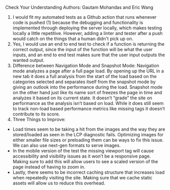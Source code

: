 Check Your Understanding
Authors: Gautam Mohandas and Eric Wang
1) I would fit my automated tests as a Github action that runs whenever code is pushed (1) because the debugging and functionality is implemented through deploying the server locally, which makes testing locally a little repetitive. However, adding a linter and tester after a push would catch on the things that a human didn't pick up on.
2) Yes, I would use an end to end test to check if a function is returning the correct output, since the input of the function will be what the user inputs, and an end to end test makes sure that the user input outputs the wanted output.
3) Difference between Navigation Mode and Snapshot Mode:
Navigation mode analyzes a page after a full page load. By opening up the URL in a new tab it does a full analysis from the start of the load based on the categories selected and separates itself from the snapshot mode by giving an outlook into the performance during the load.
Snapshot mode on the other hand just like its name sort of freezes the page in time and analyzes it based on its current state. It doesn’t “grade” the site on performance as the analysis isn’t based on load. While it does still seem to track non-load based performance metrics like missing tags it doesn’t contribute to its score.
4) Three Things to Improve:
- Load times seem to be taking a hit from the images and the way they are stored/loaded as seen in the LCP diagnostic fails. Optimizing images for either smaller file sizes or preloading them can be ways to fix this issue. We can also use next-gen formats to serve images.
- In the mobile version of the test the missing viewport tag will cause accessibility and visibility issues as it won’t be a responsive page. Making sure to add this will allow users to see a scaled version of the page instead of having to zoom in.
- Lastly, there seems to be incorrect caching structure that increases load when repeatedly visiting the site. Making sure that we cache static assets will allow us to reduce this overhead.

